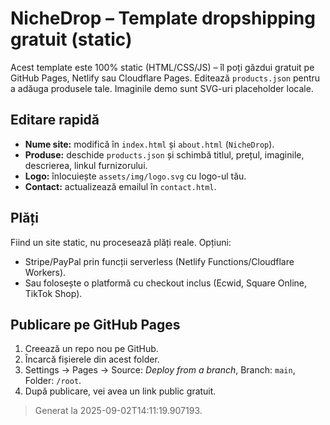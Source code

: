
# NicheDrop – Template dropshipping gratuit (static)

Acest template este 100% static (HTML/CSS/JS) – îl poți găzdui gratuit pe GitHub Pages, Netlify sau Cloudflare Pages.
Editează `products.json` pentru a adăuga produsele tale. Imaginile demo sunt SVG-uri placeholder locale.

## Editare rapidă
- **Nume site:** modifică în `index.html` și `about.html` (`NicheDrop`).
- **Produse:** deschide `products.json` și schimbă titlul, prețul, imaginile, descrierea, linkul furnizorului.
- **Logo:** înlocuiește `assets/img/logo.svg` cu logo-ul tău.
- **Contact:** actualizează emailul în `contact.html`.

## Plăți
Fiind un site static, nu procesează plăți reale.
Opțiuni:
- Stripe/PayPal prin funcții serverless (Netlify Functions/Cloudflare Workers).
- Sau folosește o platformă cu checkout inclus (Ecwid, Square Online, TikTok Shop).

## Publicare pe GitHub Pages
1. Creează un repo nou pe GitHub.
2. Încarcă fișierele din acest folder.
3. Settings → Pages → Source: *Deploy from a branch*, Branch: `main`, Folder: `/root`.
4. După publicare, vei avea un link public gratuit.

> Generat la 2025-09-02T14:11:19.907193.
